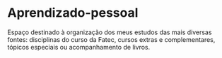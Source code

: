# Aprendizado-pessoal
Espaço destinado à organização dos meus estudos das mais diversas fontes: disciplinas do curso da Fatec, cursos extras e complementares, tópicos especiais ou acompanhamento de livros.

